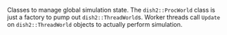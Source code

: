 Classes to manage global simulation state.
The `dish2::ProcWorld` class is just a factory to pump out `dish2::ThreadWorld`s.
Worker threads call `Update` on `dish2::ThreadWorld` objects to actually perform simulation.
